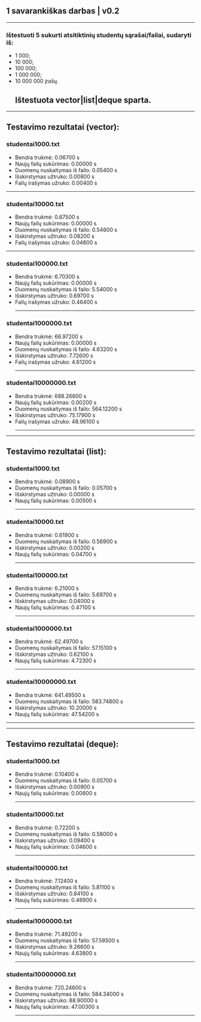 ## 1 savarankiškas darbas | v0.2
_____________________________________________________________
### Ištestuoti 5 sukurti atsitiktinių studentų sąrašai/failai, sudaryti iš:
- 1 000;
- 10 000;
- 100 000;
- 1 000 000;
- 10 000 000 įrašų.
  ## Ištestuota vector|list|deque sparta.
_____________________________________________________________
 ## Testavimo rezultatai (vector):
### studentai1000.txt

- Bendra trukmė: 0.06700 s
- Naujų failų sukūrimas: 0.00000 s
- Duomenų nuskaitymas i­š failo: 0.05400 s
- Išskirstymas užtruko: 0.00800 s
- Failų irašymas užruko: 0.00400 s
________________________________________
### studentai10000.txt
- Bendra trukmė: 0.67500 s
- Naujų failų sukūrimas: 0.00000 s
- Duomenų nuskaitymas i­š failo: 0.54600 s
- Išskirstymas užtruko: 0.08200 s
- Failų irašymas užruko: 0.04600 s
 ________________________________________
### studentai100000.txt
- Bendra trukmė: 6.70300 s
- Naujų failų sukūrimas: 0.00000 s
- Duomenų nuskaitymas i­š failo: 5.54000 s
- Išskirstymas užtruko: 0.69700 s
- Failų irašymas užruko: 0.46400 s
  ________________________________________
### studentai1000000.txt
- Bendra trukmė: 66.97200 s
- Naujų failų sukūrimas: 0.00000 s
- Duomenų nuskaitymas i­š failo: 4.63200 s
- Išskirstymas užtruko: 7.72600 s
- Failų irašymas užruko: 4.61200 s
    ________________________________________
### studentai10000000.txt
- Bendra trukmė: 688.26600 s
- Naujų failų sukūrimas: 0.00200 s
- Duomenų nuskaitymas i­š failo: 564.12200 s
- Išskirstymas užtruko: 75.17900 s
- Failų irašymas užruko: 48.96100 s
  ______________________________________________
____________________________________________________________
   ## Testavimo rezultatai (list):
  
### studentai1000.txt

- Bendra trukmė: 0.08900 s
- Duomenų nuskaitymas i­š failo: 0.05700 s
- Išskirstymas užtruko: 0.00000 s
- Naujų failų sukūrimas: 0.00500 s
  _______________________________________
### studentai10000.txt

- Bendra trukmė: 0.61900 s
- Duomenų nuskaitymas i­š failo: 0.56900 s
- Išskirstymas užtruko: 0.00200 s
- Naujų failų sukūrimas: 0.04700 s
   _______________________________________
### studentai100000.txt

- Bendra trukmė: 6.21000 s
- Duomenų nuskaitymas i­š failo: 5.69700 s
- Išskirstymas užtruko: 0.04000 s
- Naujų failų sukūrimas: 0.47100 s
    _______________________________________
### studentai1000000.txt

- Bendra trukmė: 62.49700 s
- Duomenų nuskaitymas i­š failo: 57.15100 s
- Išskirstymas užtruko: 0.62100 s
- Naujų failų sukūrimas: 4.72300 s
  _______________________________________
### studentai10000000.txt

- Bendra trukmė: 641.49500 s
- Duomenų nuskaitymas i­š failo: 583.74800 s
- Išskirstymas užtruko: 10.20000 s
- Naujų failų sukūrimas: 47.54200 s
_____________________________________________________
_________________________________________________________________________________________
   ## Testavimo rezultatai (deque):
### studentai1000.txt

- Bendra trukmė: 0.10400 s
- Duomenų nuskaitymas i­š failo: 0.05700 s
- Išskirstymas užtruko: 0.00900 s
- Naujų failų sukūrimas: 0.00600 s
  _______________________________________
### studentai10000.txt

- Bendra trukmė: 0.72200 s
- Duomenų nuskaitymas i­š failo: 0.58000 s
- Išskirstymas užtruko: 0.09400 s
- Naujų failų sukūrimas: 0.04600 s
   _______________________________________
 ### studentai100000.txt

- Bendra trukmė: 7.12400 s
- Duomenų nuskaitymas i­š failo: 5.81100 s
- Išskirstymas užtruko: 0.84100 s
- Naujų failų sukūrimas: 0.46900 s
   _______________________________________
 ### studentai1000000.txt

- Bendra trukmė: 71.49200 s
- Duomenų nuskaitymas i­š failo: 57.58500 s
- Išskirstymas užtruko: 9.26600 s
- Naujų failų sukūrimas: 4.63800 s
   _______________________________________
### studentai10000000.txt

- Bendra trukmė: 720.24600 s
- Duomenų nuskaitymas i­š failo: 584.34000 s
- Išskirstymas užtruko: 88.90000 s
- Naujų failų sukūrimas: 47.00300 s
   _______________________________________




